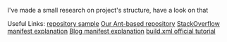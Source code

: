 I've made a small research on project's structure, have a look on that

Useful Links:
[repository sample](https://github.com/sombriks/how-to-structure-java-projects)
[Our Ant-based repository](https://github.com/sombriks/how-to-structure-java-projects/tree/main/05-ant-project)
[StackOverflow manifest explanation](https://stackoverflow.com/questions/12767886/use-of-the-manifest-mf-file-in-java)
[Blog manifest explanation](https://www.baeldung.com/java-jar-manifest)
[build.xml official tutorial](https://ant.apache.org/manual/using.html)
